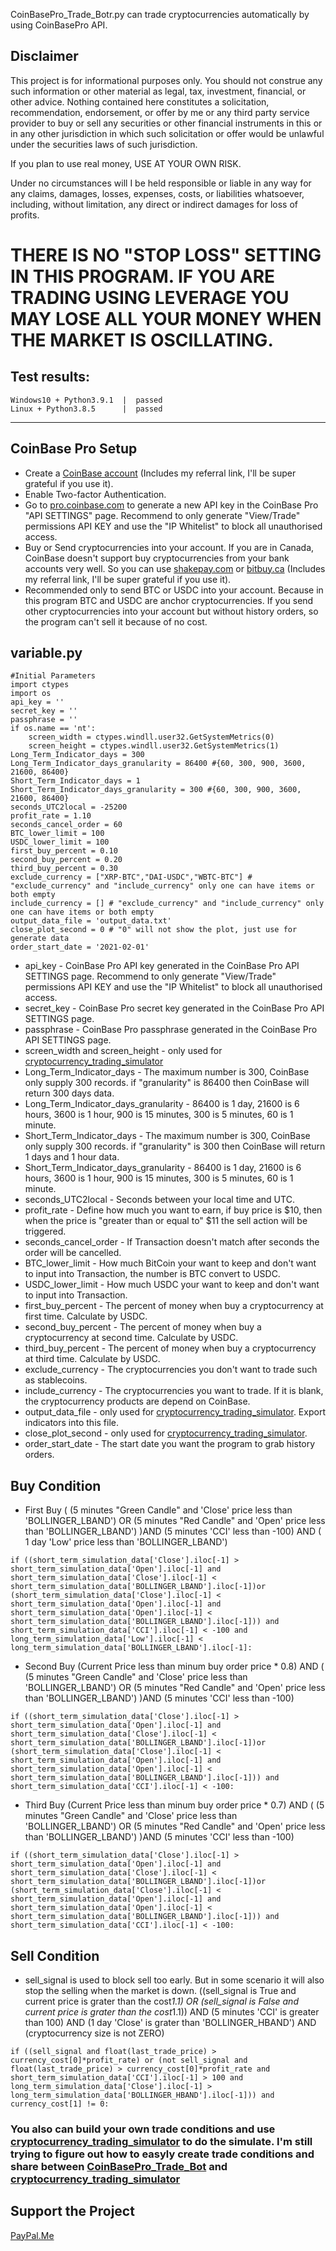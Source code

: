 CoinBasePro_Trade_Botr.py can trade cryptocurrencies automatically by using CoinBasePro API.


## Disclaimer
This project is for informational purposes only. You should not construe any such information or other material as legal, tax, investment, financial, or other advice. Nothing contained here constitutes a solicitation, recommendation, endorsement, or offer by me or any third party service provider to buy or sell any securities or other financial instruments in this or in any other jurisdiction in which such solicitation or offer would be unlawful under the securities laws of such jurisdiction.

If you plan to use real money, USE AT YOUR OWN RISK.

Under no circumstances will I be held responsible or liable in any way for any claims, damages, losses, expenses, costs, or liabilities whatsoever, including, without limitation, any direct or indirect damages for loss of profits.

# THERE IS NO "STOP LOSS" SETTING IN THIS PROGRAM. IF YOU ARE TRADING USING LEVERAGE YOU MAY LOSE ALL YOUR MONEY WHEN THE MARKET IS OSCILLATING.

## Test results:
    Windows10 + Python3.9.1  |  passed
    Linux + Python3.8.5      |  passed
------------------------------------------------------------------------

## CoinBase Pro Setup

-  Create a [CoinBase account](https://www.coinbase.com/join/ban_c) (Includes my referral link, I'll be super grateful if you use it).
-  Enable Two-factor Authentication.
-  Go to [pro.coinbase.com](https://pro.coinbase.com) to generate a new API key in the CoinBase Pro "API SETTINGS" page. Recommend to only generate "View/Trade" permissions API KEY and use the "IP Whitelist" to block all unauthorised access.
-  Buy or Send cryptocurrencies into your account. If you are in Canada, CoinBase doesn't support buy cryptocurrencies from your bank accounts very well. So you can use [shakepay.com](https://shakepay.me/r/ZMLG4KJ) or [bitbuy.ca](https://bitbuy.ca/sign-up?c=G72SCTTHK) (Includes my referral link, I'll be super grateful if you use it).
-  Recommended only to send BTC or USDC into your account. Because in this program BTC and USDC are anchor cryptocurrencies. If you send other cryptocurrencies into your account but without history orders, so the program can't sell it because of no cost. 


## variable.py
```
#Initial Parameters
import ctypes
import os
api_key = ''
secret_key = ''
passphrase = ''
if os.name == 'nt':
    screen_width = ctypes.windll.user32.GetSystemMetrics(0)
    screen_height = ctypes.windll.user32.GetSystemMetrics(1)
Long_Term_Indicator_days = 300
Long_Term_Indicator_days_granularity = 86400 #{60, 300, 900, 3600, 21600, 86400}
Short_Term_Indicator_days = 1
Short_Term_Indicator_days_granularity = 300 #{60, 300, 900, 3600, 21600, 86400}
seconds_UTC2local = -25200
profit_rate = 1.10
seconds_cancel_order = 60
BTC_lower_limit = 100
USDC_lower_limit = 100
first_buy_percent = 0.10
second_buy_percent = 0.20
third_buy_percent = 0.30
exclude_currency = ["XRP-BTC","DAI-USDC","WBTC-BTC"] # "exclude_currency" and "include_currency" only one can have items or both empty
include_currency = [] # "exclude_currency" and "include_currency" only one can have items or both empty
output_data_file = 'output_data.txt'
close_plot_second = 0 # "0" will not show the plot, just use for generate data
order_start_date = '2021-02-01'
```

-  api_key - CoinBase Pro API key generated in the CoinBase Pro API SETTINGS page. Recommend to only generate "View/Trade" permissions API KEY and use the "IP Whitelist" to block all unauthorised access.
-  secret_key - CoinBase Pro secret key generated in the CoinBase Pro API SETTINGS page.
-  passphrase - CoinBase Pro passphrase generated in the CoinBase Pro API SETTINGS page.
-  screen_width and screen_height - only used for [cryptocurrency_trading_simulator](https://github.com/banhao/cryptocurrency_trading_simulator)
-  Long_Term_Indicator_days - The maximum number is 300, CoinBase only supply 300 records. if "granularity" is 86400 then CoinBase will return 300 days data.
-  Long_Term_Indicator_days_granularity - 86400 is 1 day, 21600 is 6 hours, 3600 is 1 hour, 900 is 15 minutes, 300 is 5 minutes, 60 is 1 minute.
-  Short_Term_Indicator_days - The maximum number is 300, CoinBase only supply 300 records. if "granularity" is 300 then CoinBase will return 1 days and 1 hour data.
-  Short_Term_Indicator_days_granularity - 86400 is 1 day, 21600 is 6 hours, 3600 is 1 hour, 900 is 15 minutes, 300 is 5 minutes, 60 is 1 minute.
-  seconds_UTC2local - Seconds between your local time and UTC.
-  profit_rate - Define how much you want to earn, if buy price is $10, then when the price is "greater than or equal to" $11 the sell action will be triggered.
-  seconds_cancel_order - If Transaction doesn't match after seconds the order will be cancelled.
-  BTC_lower_limit - How much BitCoin your want to keep and don't want to input into Transaction, the number is BTC convert to USDC.
-  USDC_lower_limit - How much USDC your want to keep and don't want to input into Transaction.
-  first_buy_percent - The percent of money when buy a cryptocurrency at first time. Calculate by USDC.
-  second_buy_percent - The percent of money when buy a cryptocurrency at second time. Calculate by USDC.
-  third_buy_percent - The percent of money when buy a cryptocurrency at third time. Calculate by USDC.
-  exclude_currency - The cryptocurrencies you don't want to trade such as stablecoins.
-  include_currency - The cryptocurrencies you want to trade. If it is blank, the cryptocurrency products are depend on CoinBase. 
-  output_data_file - only used for [cryptocurrency_trading_simulator](https://github.com/banhao/cryptocurrency_trading_simulator). Export indicators into this file.
-  close_plot_second - only used for [cryptocurrency_trading_simulator](https://github.com/banhao/cryptocurrency_trading_simulator).
-  order_start_date - The start date you want the program to grab history orders.


## Buy Condition
-  First Buy
( (5 minutes "Green Candle" and 'Close' price less than 'BOLLINGER_LBAND') OR (5 minutes "Red Candle" and 'Open' price less than 'BOLLINGER_LBAND') )AND (5 minutes 'CCI' less than -100) AND ( 1 day 'Low' price less than 'BOLLINGER_LBAND')
```
if ((short_term_simulation_data['Close'].iloc[-1] > short_term_simulation_data['Open'].iloc[-1] and short_term_simulation_data['Close'].iloc[-1] < short_term_simulation_data['BOLLINGER_LBAND'].iloc[-1])or (short_term_simulation_data['Close'].iloc[-1] < short_term_simulation_data['Open'].iloc[-1] and short_term_simulation_data['Open'].iloc[-1] < short_term_simulation_data['BOLLINGER_LBAND'].iloc[-1])) and short_term_simulation_data['CCI'].iloc[-1] < -100 and long_term_simulation_data['Low'].iloc[-1] < long_term_simulation_data['BOLLINGER_LBAND'].iloc[-1]:
```

-  Second Buy
(Current Price less than minum buy order price * 0.8) AND 
( (5 minutes "Green Candle" and 'Close' price less than 'BOLLINGER_LBAND') OR (5 minutes "Red Candle" and 'Open' price less than 'BOLLINGER_LBAND') )AND (5 minutes 'CCI' less than -100)
```
if ((short_term_simulation_data['Close'].iloc[-1] > short_term_simulation_data['Open'].iloc[-1] and short_term_simulation_data['Close'].iloc[-1] < short_term_simulation_data['BOLLINGER_LBAND'].iloc[-1])or (short_term_simulation_data['Close'].iloc[-1] < short_term_simulation_data['Open'].iloc[-1] and short_term_simulation_data['Open'].iloc[-1] < short_term_simulation_data['BOLLINGER_LBAND'].iloc[-1])) and short_term_simulation_data['CCI'].iloc[-1] < -100:
```

-  Third Buy
(Current Price less than minum buy order price * 0.7) AND 
( (5 minutes "Green Candle" and 'Close' price less than 'BOLLINGER_LBAND') OR (5 minutes "Red Candle" and 'Open' price less than 'BOLLINGER_LBAND') )AND (5 minutes 'CCI' less than -100)
```
if ((short_term_simulation_data['Close'].iloc[-1] > short_term_simulation_data['Open'].iloc[-1] and short_term_simulation_data['Close'].iloc[-1] < short_term_simulation_data['BOLLINGER_LBAND'].iloc[-1])or (short_term_simulation_data['Close'].iloc[-1] < short_term_simulation_data['Open'].iloc[-1] and short_term_simulation_data['Open'].iloc[-1] < short_term_simulation_data['BOLLINGER_LBAND'].iloc[-1])) and short_term_simulation_data['CCI'].iloc[-1] < -100:
```


## Sell Condition
-  sell_signal is used to block sell too early. But in some scenario it will also stop the selling when the market is down.
((sell_signal is True and current price is grater than the cost*1.1) OR (sell_signal is False and current price is grater than the cost*1.1))  AND (5 minutes 'CCI' is greater than 100) AND (1 day 'Close' is grater than 'BOLLINGER_HBAND') AND (cryptocurrency size is not ZERO)
```
if ((sell_signal and float(last_trade_price) > currency_cost[0]*profit_rate) or (not sell_signal and float(last_trade_price) > currency_cost[0]*profit_rate and short_term_simulation_data['CCI'].iloc[-1] > 100 and long_term_simulation_data['Close'].iloc[-1] > long_term_simulation_data['BOLLINGER_HBAND'].iloc[-1])) and currency_cost[1] != 0:
```

### You also can build your own trade conditions and use [cryptocurrency_trading_simulator](https://github.com/banhao/cryptocurrency_trading_simulator) to do the simulate. I'm still trying to figure out how to easyly create trade conditions and share between [CoinBasePro_Trade_Bot](https://github.com/banhao/coinbasepro_trade_bot) and [cryptocurrency_trading_simulator](https://github.com/banhao/cryptocurrency_trading_simulator)


## Support the Project
[PayPal.Me](https://paypal.me/HAOBAN99?locale.x=en_US)
